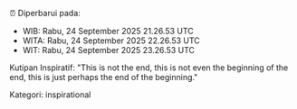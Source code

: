⏰ Diperbarui pada:
- WIB: Rabu, 24 September 2025 21.26.53 UTC
- WITA: Rabu, 24 September 2025 22.26.53 UTC
- WIT: Rabu, 24 September 2025 23.26.53 UTC

Kutipan Inspiratif:
"This is not the end, this is not even the beginning of the end, this is just perhaps the end of the beginning."


Kategori: inspirational

